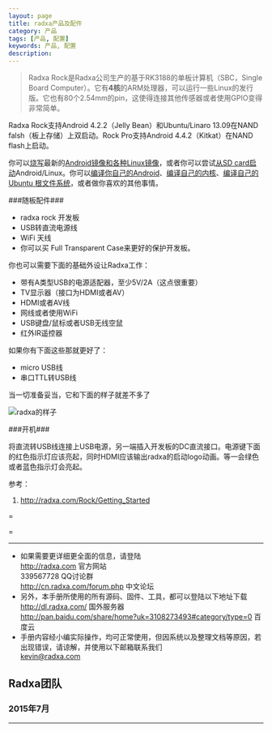 ```yaml
---
layout: page
title: radxa产品及配件
category: 产品
tags: [产品, 配置]
keywords: 产品, 配置
description: 
---
```

>Radxa Rock是Radxa公司生产的基于RK3188的单板计算机（SBC，Single Board Computer）。它有**4核**的ARM处理器，可以运行一些Linux的发行版。它也有80个2.54mm的pin，这使得连接其他传感器或者使用GPIO变得非常简单。

Radxa Rock支持Android 4.2.2（Jelly Bean）和Ubuntu/Linaro 13.09在NAND falsh（板上存储）上双启动。Rock Pro支持Android 4.4.2（Kitkat）在NAND flash上启动。

你可以[烧写](http://radxa.com/Rock/flash_the_image)最新的[Android镜像和各种Linux镜像](http://radxa.com/Rock/prebuilt_images)，或者你可以尝试[从SD card启动](http://radxa.com/Rock/SD_images)Android/Linux。你可以[编译你自己的Android](http://radxa.com/Rock/Android_Build)、[编译自己的内核](http://radxa.com/Rock/Booting_Linux)、[编译自己的Ubuntu 根文件系统](http://radxa.com/Rock/ubuntu)，或者做你喜欢的其他事情。

###随板配件###

- radxa rock 开发板
- USB转直流电源线
- WiFi 天线
- 你可以买 Full Transparent Case来更好的保护开发板。

你也可以需要下面的基础外设让Radxa工作：

- 带有A类型USB的电源适配器，至少5V/2A（这点很重要）
- TV显示器（接口为HDMI或者AV）
- HDMI或者AV线
- 网线或者使用WiFi
- USB键盘/鼠标或者USB无线空鼠
- 红外IR遥控器

如果你有下面这些那就更好了：

- micro USB线
- 串口TTL转USB线

当一切准备妥当，它和下面的样子就差不多了

![radxa的样子](http://radxa.com/mw/images/6/6f/Hookup.png)

###开机###

将直流转USB线连接上USB电源，另一端插入开发板的DC直流接口。电源键下面的红色指示灯应该亮起，同时HDMI应该输出radxa的启动logo动画。等一会绿色或者蓝色指示灯会亮起。

参考：

1. http://radxa.com/Rock/Getting_Started  


 =

 =
 

--------------------------------------------------------------------
* 如果需要更详细更全面的信息，请登陆  
	http://radxa.com  						官方网站  
	339567728         						QQ讨论群  
	http://cn.radxa.com/forum.php					中文论坛  
* 另外，本手册所使用的所有源码、固件、工具，都可以登陆以下地址下载  
	http://dl.radxa.com/                             	      国外服务器  
	http://pan.baidu.com/share/home?uk=3108273493#category/type=0	 百度云  
* 手册内容经小编实际操作，均可正常使用，但因系统以及整理文档等原因，若出现错误，请谅解，并使用以下邮箱联系我们  
	kevin@radxa.com  

## Radxa团队  

### 2015年7月  
--------------------------------------------------------------------


